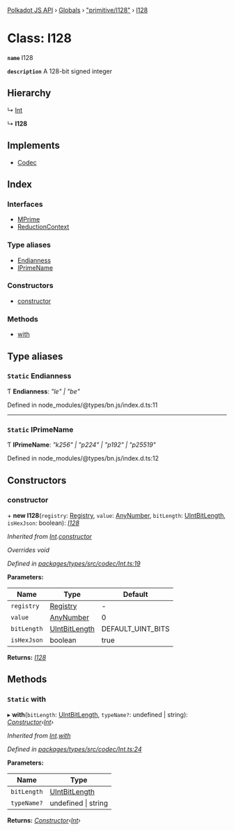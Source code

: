 [Polkadot JS API](../README.md) › [Globals](../globals.md) › ["primitive/I128"](../modules/_primitive_i128_.md) › [I128](_primitive_i128_.i128.md)

# Class: I128

**`name`** I128

**`description`** 
A 128-bit signed integer

## Hierarchy

  ↳ [Int](_codec_int_.int.md)

  ↳ **I128**

## Implements

* [Codec](../interfaces/_types_codec_.codec.md)

## Index

### Interfaces

* [MPrime](../interfaces/_primitive_i128_.i128.mprime.md)
* [ReductionContext](../interfaces/_primitive_i128_.i128.reductioncontext.md)

### Type aliases

* [Endianness](_primitive_i128_.i128.md#static-endianness)
* [IPrimeName](_primitive_i128_.i128.md#static-iprimename)

### Constructors

* [constructor](_primitive_i128_.i128.md#constructor)

### Methods

* [with](_primitive_i128_.i128.md#static-with)

## Type aliases

### `Static` Endianness

Ƭ **Endianness**: *"le" | "be"*

Defined in node_modules/@types/bn.js/index.d.ts:11

___

### `Static` IPrimeName

Ƭ **IPrimeName**: *"k256" | "p224" | "p192" | "p25519"*

Defined in node_modules/@types/bn.js/index.d.ts:12

## Constructors

###  constructor

\+ **new I128**(`registry`: [Registry](../interfaces/_types_registry_.registry.md), `value`: [AnyNumber](../modules/_types_helpers_.md#anynumber), `bitLength`: [UIntBitLength](../modules/_codec_abstractint_.md#uintbitlength), `isHexJson`: boolean): *[I128](_primitive_i128_.i128.md)*

*Inherited from [Int](_codec_int_.int.md).[constructor](_codec_int_.int.md#constructor)*

*Overrides void*

*Defined in [packages/types/src/codec/Int.ts:19](https://github.com/polkadot-js/api/blob/458b7fa7e4/packages/types/src/codec/Int.ts#L19)*

**Parameters:**

Name | Type | Default |
------ | ------ | ------ |
`registry` | [Registry](../interfaces/_types_registry_.registry.md) | - |
`value` | [AnyNumber](../modules/_types_helpers_.md#anynumber) | 0 |
`bitLength` | [UIntBitLength](../modules/_codec_abstractint_.md#uintbitlength) | DEFAULT_UINT_BITS |
`isHexJson` | boolean | true |

**Returns:** *[I128](_primitive_i128_.i128.md)*

## Methods

### `Static` with

▸ **with**(`bitLength`: [UIntBitLength](../modules/_codec_abstractint_.md#uintbitlength), `typeName?`: undefined | string): *[Constructor](../interfaces/_types_codec_.constructor.md)‹[Int](_codec_int_.int.md)›*

*Inherited from [Int](_codec_int_.int.md).[with](_codec_int_.int.md#static-with)*

*Defined in [packages/types/src/codec/Int.ts:24](https://github.com/polkadot-js/api/blob/458b7fa7e4/packages/types/src/codec/Int.ts#L24)*

**Parameters:**

Name | Type |
------ | ------ |
`bitLength` | [UIntBitLength](../modules/_codec_abstractint_.md#uintbitlength) |
`typeName?` | undefined &#124; string |

**Returns:** *[Constructor](../interfaces/_types_codec_.constructor.md)‹[Int](_codec_int_.int.md)›*
